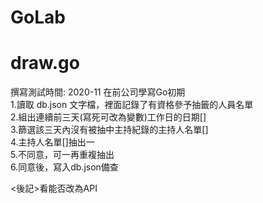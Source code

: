 # GoLab
# draw.go
撰寫測試時間: 2020-11 在前公司學寫Go初期</br>
1.讀取 db.json 文字檔，裡面記錄了有資格參予抽籤的人員名單</br>
2.組出連續前三天(寫死可改為變數)工作日的日期[]</br>
3.篩選該三天內沒有被抽中主持紀錄的主持人名單[]</br>
4.主持人名單[]抽出一</br>
5.不同意，可一再重複抽出</br>
6.同意後，寫入db.json備查</br>

<後記>看能否改為API
